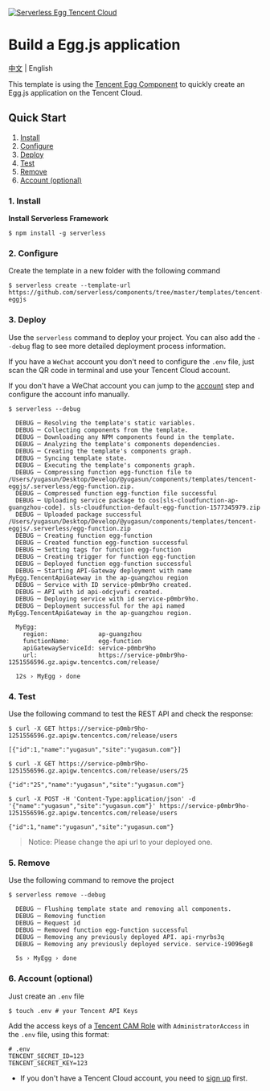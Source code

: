 <!--
title: Deploy Serverless Egg.js Application
description: "Deploy Serverless Egg.js application with Tencent Egg component"
date: 2019-12-26
thumbnail: 'https://img.serverlesscloud.cn/20191226/1577361751088-egg_width.png'
categories:
  - toturial
authors:
  - yugasun
authorslink:
  - https://github.com/yugasun
translators:
  - None
translatorslink:
  - None
-->

[![Serverless Egg Tencent Cloud](https://img.serverlesscloud.cn/20191226/1577361751088-egg_width.png)](http://serverless.com)

# Build a Egg.js application

[中文](./README.md) | English

This template is using the [Tencent Egg Component](https://github.com/serverless-tencent/tencent-egg) to quickly create an Egg.js application on the Tencent Cloud.

## Quick Start

1. [Install](#1-install)
2. [Configure](#2-configure)
3. [Deploy](#3-deploy)
4. [Test](#4-test)
5. [Remove](#5-remove)
6. [Account (optional)](#6-account-optional)

### 1. Install

**Install Serverless Framework**

```shell
$ npm install -g serverless
```

### 2. Configure

Create the template in a new folder with the following command

```shell
$ serverless create --template-url https://github.com/serverless/components/tree/master/templates/tencent-eggjs
```

### 3. Deploy

Use the `serverless` command to deploy your project. You can also add the `--debug` flag to see more detailed deployment process information.

If you have a `WeChat` account you don't need to configure the `.env` file, just scan the QR code in terminal and use your Tencent Cloud account.

If you don't have a WeChat account you can jump to the [account](#6-account-optional) step and configure the account info manually.

```text
$ serverless --debug

  DEBUG ─ Resolving the template's static variables.
  DEBUG ─ Collecting components from the template.
  DEBUG ─ Downloading any NPM components found in the template.
  DEBUG ─ Analyzing the template's components dependencies.
  DEBUG ─ Creating the template's components graph.
  DEBUG ─ Syncing template state.
  DEBUG ─ Executing the template's components graph.
  DEBUG ─ Compressing function egg-function file to /Users/yugasun/Desktop/Develop/@yugasun/components/templates/tencent-eggjs/.serverless/egg-function.zip.
  DEBUG ─ Compressed function egg-function file successful
  DEBUG ─ Uploading service package to cos[sls-cloudfunction-ap-guangzhou-code]. sls-cloudfunction-default-egg-function-1577345979.zip
  DEBUG ─ Uploaded package successful /Users/yugasun/Desktop/Develop/@yugasun/components/templates/tencent-eggjs/.serverless/egg-function.zip
  DEBUG ─ Creating function egg-function
  DEBUG ─ Created function egg-function successful
  DEBUG ─ Setting tags for function egg-function
  DEBUG ─ Creating trigger for function egg-function
  DEBUG ─ Deployed function egg-function successful
  DEBUG ─ Starting API-Gateway deployment with name MyEgg.TencentApiGateway in the ap-guangzhou region
  DEBUG ─ Service with ID service-p0mbr9ho created.
  DEBUG ─ API with id api-odcjvufi created.
  DEBUG ─ Deploying service with id service-p0mbr9ho.
  DEBUG ─ Deployment successful for the api named MyEgg.TencentApiGateway in the ap-guangzhou region.

  MyEgg:
    region:              ap-guangzhou
    functionName:        egg-function
    apiGatewayServiceId: service-p0mbr9ho
    url:                 https://service-p0mbr9ho-1251556596.gz.apigw.tencentcs.com/release/

  12s › MyEgg › done
```

### 4. Test

Use the following command to test the REST API and check the response:

```shell
$ curl -X GET https://service-p0mbr9ho-1251556596.gz.apigw.tencentcs.com/release/users

[{"id":1,"name":"yugasun","site":"yugasun.com"}]
```

```shell
$ curl -X GET https://service-p0mbr9ho-1251556596.gz.apigw.tencentcs.com/release/users/25

{"id":"25","name":"yugasun","site":"yugasun.com"}
```

```shell
$ curl -X POST -H 'Content-Type:application/json' -d '{"name":"yugasun","site":"yugasun.com"}' https://service-p0mbr9ho-1251556596.gz.apigw.tencentcs.com/release/users

{"id":1,"name":"yugasun","site":"yugasun.com"}
```

> Notice: Please change the api url to your deployed one.

### 5. Remove

Use the following command to remove the project

```shell
$ serverless remove --debug

  DEBUG ─ Flushing template state and removing all components.
  DEBUG ─ Removing function
  DEBUG ─ Request id
  DEBUG ─ Removed function egg-function successful
  DEBUG ─ Removing any previously deployed API. api-rnyrbs3q
  DEBUG ─ Removing any previously deployed service. service-i9096eg8

  5s › MyEgg › done
```

### 6. Account (optional)

Just create an `.env` file

```shell
$ touch .env # your Tencent API Keys
```

Add the access keys of a [Tencent CAM Role](https://shell.cloud.tencent.com/cam/capi) with `AdministratorAccess` in the `.env` file, using this format:

```
# .env
TENCENT_SECRET_ID=123
TENCENT_SECRET_KEY=123
```

- If you don't have a Tencent Cloud account, you need to [sign up](https://intl.cloud.tencent.com/register) first.
